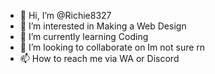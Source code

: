 - 👋 Hi, I’m @Richie8327
- 👀 I’m interested in Making a Web Design
- 🌱 I’m currently learning Coding
- 💞️ I’m looking to collaborate on Im not sure rn
- 📫 How to reach me via WA or Discord

<!---
Richie8327/Richie8327 is a ✨ special ✨ repository because its `README.md` (this file) appears on your GitHub profile.
You can click the Preview link to take a look at your changes.
--->
